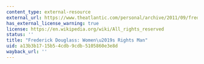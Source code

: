 ```yaml
---
content_type: external-resource
external_url: https://www.theatlantic.com/personal/archive/2011/09/frederick-douglass-a-womens-rights-man/245977/
has_external_license_warning: true
license: https://en.wikipedia.org/wiki/All_rights_reserved
status: ''
title: "Frederick Douglass: Women\u2019s Rights Man"
uid: a13b3b17-15b5-4cdb-9cdb-5105860e3e8d
wayback_url: ''
---
```

